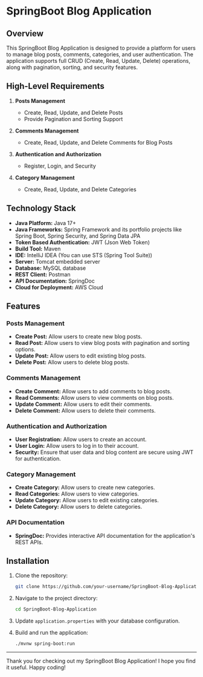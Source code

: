 # SpringBoot Blog Application

## Overview

This SpringBoot Blog Application is designed to provide a platform for users to manage blog posts, comments, categories, and user authentication. The application supports full CRUD (Create, Read, Update, Delete) operations, along with pagination, sorting, and security features.

## High-Level Requirements

1. **Posts Management**
    - Create, Read, Update, and Delete Posts
    - Provide Pagination and Sorting Support

2. **Comments Management**
    - Create, Read, Update, and Delete Comments for Blog Posts

3. **Authentication and Authorization**
    - Register, Login, and Security

4. **Category Management**
    - Create, Read, Update, and Delete Categories

## Technology Stack

- **Java Platform:** Java 17+
- **Java Frameworks:** Spring Framework and its portfolio projects like Spring Boot, Spring Security, and Spring Data JPA
- **Token Based Authentication:** JWT (Json Web Token)
- **Build Tool:** Maven
- **IDE:** IntelliJ IDEA (You can use STS (Spring Tool Suite))
- **Server:** Tomcat embedded server
- **Database:** MySQL database
- **REST Client:** Postman
- **API Documentation:** SpringDoc
- **Cloud for Deployment:** AWS Cloud

## Features

### Posts Management
- **Create Post:** Allow users to create new blog posts.
- **Read Post:** Allow users to view blog posts with pagination and sorting options.
- **Update Post:** Allow users to edit existing blog posts.
- **Delete Post:** Allow users to delete blog posts.

### Comments Management
- **Create Comment:** Allow users to add comments to blog posts.
- **Read Comments:** Allow users to view comments on blog posts.
- **Update Comment:** Allow users to edit their comments.
- **Delete Comment:** Allow users to delete their comments.

### Authentication and Authorization
- **User Registration:** Allow users to create an account.
- **User Login:** Allow users to log in to their account.
- **Security:** Ensure that user data and blog content are secure using JWT for authentication.

### Category Management
- **Create Category:** Allow users to create new categories.
- **Read Categories:** Allow users to view categories.
- **Update Category:** Allow users to edit existing categories.
- **Delete Category:** Allow users to delete categories.

### API Documentation
- **SpringDoc:** Provides interactive API documentation for the application's REST APIs.
  
## Installation

1. Clone the repository:
    ```bash
    git clone https://github.com/your-username/SpringBoot-Blog-Application.git
    ```

2. Navigate to the project directory:
    ```bash
    cd SpringBoot-Blog-Application
    ```

3. Update `application.properties` with your database configuration.

4. Build and run the application:
    ```bash
    ./mvnw spring-boot:run
    ```
---

Thank you for checking out my SpringBoot Blog Application! I hope you find it useful. Happy coding!
